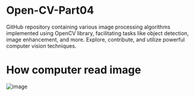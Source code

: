 # Open-CV-Part04
GitHub repository containing various image processing algorithms implemented using OpenCV library, facilitating tasks like object detection, image enhancement, and more. Explore, contribute, and utilize powerful computer vision techniques.

# How computer read image

![image](https://github.com/778569/Open-CV-Part04/assets/52319671/a90aa0e1-ffd3-4c9e-97c0-af686b68ddf0)
